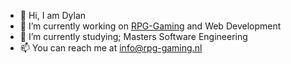 - 👋 Hi, I am Dylan
- 🔭 I’m currently working on [RPG-Gaming](rpg-gaming.net) and Web Development
- 🌱 I’m currently studying; Masters Software Engineering
- 📫 You can reach me at info@rpg-gaming.nl

<!--
**Dylanswaggerino/Dylanswaggerino** is a ✨ _special_ ✨ repository because its `README.md` (this file) appears on your GitHub profile.
-->
